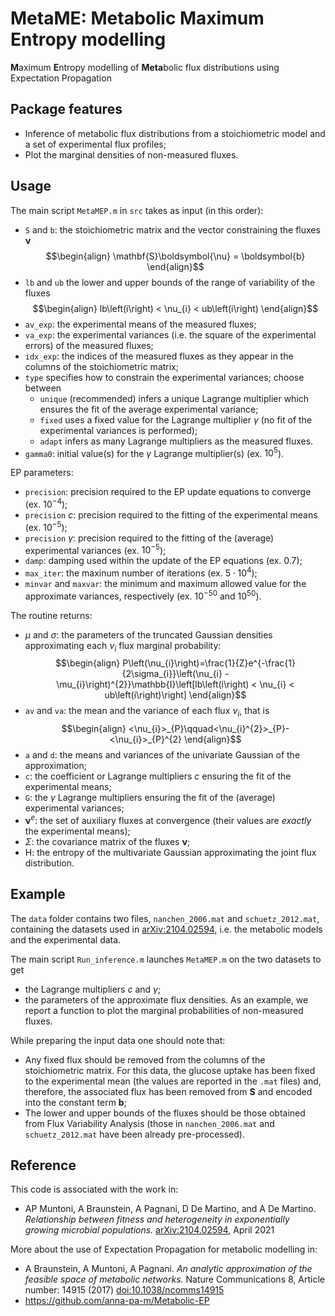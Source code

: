 # MetaME: Metabolic Maximum Entropy modelling 
**M**aximum **E**ntropy modelling of **Meta**bolic flux distributions using Expectation Propagation

## Package features
+ Inference of metabolic flux distributions from a stoichiometric model and a set of experimental flux profiles;
+ Plot the marginal densities of non-measured fluxes.


## Usage
The main script `MetaMEP.m` in `src` takes as input (in this order):
- `S` and `b`: the stoichiometric matrix and the vector constraining the fluxes $\boldsymbol{\nu}$
$$\begin{align}
\mathbf{S}\boldsymbol{\nu} = \boldsymbol{b}
\end{align}$$
- `lb` and `ub` the lower and upper bounds of the range of variability of the fluxes
$$\begin{align}
lb\left(i\right) < \nu_{i} < ub\left(i\right)
\end{align}$$
- `av_exp`: the experimental means of the measured fluxes;
- `va_exp`: the experimental variances (i.e. the square of the experimental errors) of the measured fluxes;
- `idx_exp`: the indices of the measured fluxes as they appear in the columns of the stoichiometric matrix;
- `type` specifies how to constrain the experimental variances; choose between 
    - `unique` (recommended) infers a unique Lagrange multiplier which ensures the fit of the average experimental variance;
    - `fixed` uses a fixed value for the Lagrange multiplier $\gamma$  (no fit of the experimental variances is performed);
    - `adapt` infers as many Lagrange multipliers as the measured fluxes.
- `gamma0`: initial value(s) for the $\gamma$ Lagrange multiplier(s) (ex. $10^5$).

EP parameters: 
- `precision`: precision required to the EP update equations to converge (ex. $10^{-4}$);
- `precision` $c$: precision required to the fitting of the experimental means (ex. $10^{-5}$);
- `precision` $\gamma$: precision required to the fitting of the (average) experimental variances (ex. $10^{-5}$);
- `damp`: damping used within the update of the EP equations (ex. $0.7$);
- `max_iter`: the maxinum number of iterations (ex. $5\cdot 10^{4}$);
- `minvar` and `maxvar`: the minimum and maximum allowed value for the approximate variances, respectively (ex. $10^{-50}$ and $10^{50}$).

The routine returns:
+ $\mu$ and $\sigma$: the parameters of the truncated Gaussian densities approximating each $\nu_{i}$ flux marginal probability:
$$\begin{align}
P\left(\nu_{i}\right)=\frac{1}{Z}e^{-\frac{1}{2\sigma_{i}}\left(\nu_{i} - \mu_{i}\right)^{2}}\mathbb{I}\left[lb\left(i\right) < \nu_{i} < ub\left(i\right)\right]
\end{align}$$
+ `av` and `va`: the mean and the variance of each flux $\nu_{i}$, that is
$$\begin{align}
<\nu_{i}>_{P}\qquad<\nu_{i}^{2}>_{P}-<\nu_{i}>_{P}^{2}
\end{align}$$
+ `a` and `d`: the means and variances of the univariate Gaussian of the approximation;
+ `c`: the coefficient or Lagrange multipliers $c$ ensuring the fit of the experimental means;
+ `G`: the $\gamma$ Lagrange multipliers ensuring the fit of the (average) experimental variances;
+ $\boldsymbol{\nu}^{e}$: the set of auxiliary fluxes at convergence (their values are *exactly* the experimental means);
+ $\Sigma$: the covariance matrix of the fluxes $\boldsymbol{\nu}$;
+ H: the entropy of the multivariate Gaussian approximating the joint flux distribution.

## Example

The `data` folder contains two files, `nanchen_2006.mat` and `schuetz_2012.mat`, containing the datasets used in [arXiv:2104.02594](https://arxiv.org/abs/2104.02594), i.e. the metabolic models and the experimental data. 

The main script `Run_inference.m` launches `MetaMEP.m` on the two datasets to get 
+ the Lagrange multipliers $c$ and $\gamma$;
+ the parameters of the approximate flux densities.
As an example, we report a function to plot the marginal probabilities of non-measured fluxes.

While preparing the input data one should note that:
+ Any fixed flux should be removed from the columns of the stoichiometric matrix. For this data, the glucose uptake has been fixed to the experimental mean (the values are reported in the `.mat` files) and, therefore, the associated flux has been removed from $\mathbf{S}$ and encoded into the constant term $\boldsymbol{b}$;
+ The lower and upper bounds of the fluxes should be those obtained from Flux Variability Analysis (those in `nanchen_2006.mat` and `schuetz_2012.mat` have been already pre-processed).




## Reference
This code is associated with the work in:
+ AP Muntoni, A Braunstein, A Pagnani, D De Martino, and A De Martino. *Relationship between fitness and heterogeneity in exponentially growing microbial populations.* [arXiv:2104.02594](https://arxiv.org/abs/2104.02594), April 2021

More about the use of Expectation Propagation for metabolic modelling in:
+ A Braunstein, A Muntoni, A Pagnani. *An analytic approximation of the feasible space of metabolic networks.* Nature Communications 8, Article number: 14915 (2017) [doi:10.1038/ncomms14915](https://www.nature.com/articles/ncomms14915)
+ https://github.com/anna-pa-m/Metabolic-EP